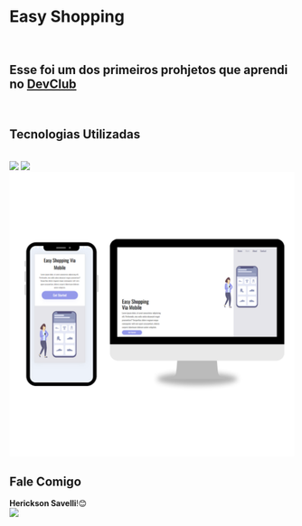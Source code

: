 <h1>Easy Shopping</h1>
<br>
<h2>Esse foi um dos primeiros prohjetos que aprendi no <a href="https://rodolfomori.com.br/devclub">DevClub</a></h2>
<br>
<h2>Tecnologias Utilizadas</h2>
<br>
<img src="https://img.shields.io/badge/HTML5-E34F26?style=for-the-badge&logo=html5&logoColor=white"/>
<img src="https://img.shields.io/badge/CSS3-1572B6?style=for-the-badge&logo=css3&logoColor=white"/>

<img src="https://github.com/HericksonSavelli/Easy-Shopping-/blob/master/Imagem%20Cel%20-%20Descktop.png?raw=true"/>

<h2><strong>Fale Comigo</strong></h2>
<Strong>Herickson Savelli</Strong>!😊
<br>
<a href="https://www.linkedin.com/in/herickson-savelli-7a7152237/"><img src="https://img.shields.io/badge/LinkedIn-0077B5?style=for-the-badge&logo=linkedin&logoColor=white"></a>
